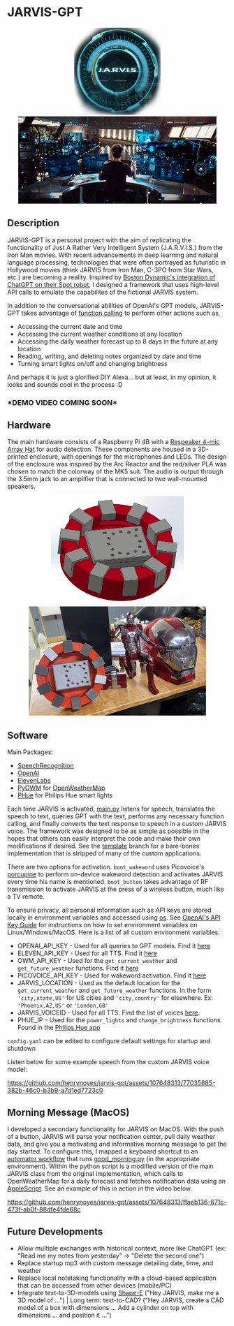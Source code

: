 # JARVIS-GPT

<div align='center'>

<img src='media/jarvis_logo.png' height='200'> <img src='media/stark.gif' height=200>

</div>


## Description

JARVIS-GPT is a personal project with the aim of replicating the functionality of Just A Rather Very Intelligent System (J.A.R.V.I.S.) from the Iron Man movies. With recent advancements in deep learning and natural language processing, technologies that were often portrayed as futuristic in Hollywood movies (think JARVIS from Iron Man, C-3PO from Star Wars, etc.) are becoming a reality. Inspired by [Boston Dynamic's integration of ChatGPT on their Spot robot](https://bostondynamics.com/blog/robots-that-can-chat/), I designed a framework that uses high-level API calls to emulate the capabilites of the fictional JARVIS system.

In addition to the conversational abilities of OpenAI's GPT models, JARVIS-GPT takes advantage of [function calling](https://platform.openai.com/docs/guides/function-calling) to perform other actions such as,
- Accessing the current date and time
- Accessing the current weather conditions at any location
- Accessing the daily weather forecast up to 8 days in the future at any location
- Reading, writing, and deleting notes organized by date and time
- Turning smart lights on/off and changing brightness

And perhaps it is just a glorified DIY Alexa... but at least, in my opinion, it looks and sounds cool in the process :D

### *DEMO VIDEO COMING SOON\*


## Hardware

The main hardware consists of a Raspberry Pi 4B with a [Respeaker 4-mic Array Hat](https://wiki.seeedstudio.com/ReSpeaker_4_Mic_Array_for_Raspberry_Pi/) for audio detection. These components are housed in a 3D-printed enclosure, with openings for the microphones and LEDs. The design of the enclosure was inspired by the Arc Reactor and the red/silver PLA was chosen to match the colorway of the MK5 suit. The audio is output through the 3.5mm jack to an amplifier that is connected to two wall-mounted speakers.

<div align='center'>
<img src='media/closeup-reactor.png' height='250'> <img src='media/printed-reactor.JPG' height='250'> 
</div>


## Software

Main Packages:
- [SpeechRecognition](https://github.com/Uberi/speech_recognition#readme)
- [OpenAI](https://platform.openai.com/docs/introduction)
- [ElevenLabs](https://github.com/elevenlabs/elevenlabs-python)
- [PyOWM](https://pyowm.readthedocs.io/en/latest/) for [OpenWeatherMap](https://openweathermap.org/api)
- [PHue](https://github.com/studioimaginaire/phue) for Philips Hue smart lights

Each time JARVIS is activated, [main.py](https://github.com/henrynoyes/jarvis-gpt/tree/master/main.py) listens for speech, translates the speech to text, queries GPT with the text, performs any necessary function calling, and finally converts the text response to speech in a custom JARVIS voice. The framework was designed to be as simple as possible in the hopes that others can easily interpret the code and make their own modifications if desired. See the [template](https://github.com/henrynoyes/jarvis-gpt/tree/template) branch for a bare-bones implementation that is stripped of many of the custom applications.

There are two options for activation. `boot_wakeword` uses Picovoice's [porcupine](https://github.com/Picovoice/porcupine) to perform on-device wakeword detection and activates JARVIS every time his name is mentioned. `boot_button` takes advantage of RF transmission to activate JARVIS at the press of a wireless button, much like a TV remote.

To ensure privacy, all personal information such as API keys are stored locally in environment variables and accessed using [os](https://docs.python.org/3/library/os.html). See [OpenAI's API Key Guide](https://help.openai.com/en/articles/5112595-best-practices-for-api-key-safety) for instructions on how to set environment variables on Linux/Windows/MacOS. Here is a list of all custom environment variables:

- OPENAI_API_KEY - Used for all queries to GPT models. Find it [here](https://help.openai.com/en/articles/4936850-where-do-i-find-my-api-key)
- ELEVEN_API_KEY - Used for all TTS. Find it [here](https://elevenlabs.io/docs/api-reference/text-to-speech#authentication)
- OWM_API_KEY - Used for the `get_current_weather` and `get_future_weather` functions. Find it [here](https://openweathermap.org/appid#signup)
- PICOVOICE_API_KEY - Used for wakeword activation. Find it [here](https://picovoice.ai/docs/quick-start/picovoice-python/#picovoice-account--accesskey)
- JARVIS_LOCATION - Used as the default location for the `get_current_weather` and `get_future_weather` functions. In the form `'city,state,US'` for US cities and `'city,country'` for elsewhere. Ex: `'Phoenix,AZ,US'` or `'London,GB'`
- JARVIS_VOICEID - Used for all TTS. Find the list of voices [here](https://github.com/elevenlabs/elevenlabs-python/blob/main/API.md#voices-1).
- PHUE_IP – Used for the `power_lights` and `change_brightness` functions. Found in the [Philips Hue app](https://www.philips-hue.com/en-us/explore-hue/apps/bridge)

`config.yaml` can be edited to configure default settings for startup and shutdown

Listen below for some example speech from the custom JARVIS voice model:

https://github.com/henrynoyes/jarvis-gpt/assets/107648313/77035885-382b-46c0-b3b9-a7d1ed7723c0


## Morning Message (MacOS)

I developed a secondary functionality for JARVIS on MacOS. With the push of a button, JARVIS will parse your notification center, pull daily weather data, and give you a motivating and informative morning message to get the day started. To configure this, I mapped a keyboard shortcut to an [automator workflow](https://support.apple.com/guide/automator/use-a-shell-script-action-in-a-workflow-autbbd4cc11c/mac) that runs [good_morning.py](https://github.com/henrynoyes/jarvis-gpt/tree/macos-dev/good_morning.py) (in the appropriate environment). Within the python script is a modified version of the main JARVIS class from the original implementation, which calls to OpenWeatherMap for a daily forecast and fetches notification data using an [AppleScript](https://github.com/henrynoyes/jarvis-gpt/tree/macos-dev/notif.scpt). See an example of this in action in the video below.

https://github.com/henrynoyes/jarvis-gpt/assets/107648313/ffaeb136-671c-473f-ab0f-88dfe4fde68c


## Future Developments

- Allow multiple exchanges with historical context, more like ChatGPT (ex: "Read me my notes from yesterday" $\rightarrow$ "Delete the second one")
- Replace startup mp3 with custom message detailing date, time, and weather
- Replace local notetaking functionality with a cloud-based application that can be accessed from other devices (mobile/PC)
- Integrate text-to-3D-models using [Shape-E](https://github.com/openai/shap-e) ("Hey JARVIS, make me a 3D model of ...") $\vert$ Long term: text-to-CAD? ("Hey JARVIS, create a CAD model of a box with dimensions ... Add a cylinder on top with dimensions ... and position it ...")
